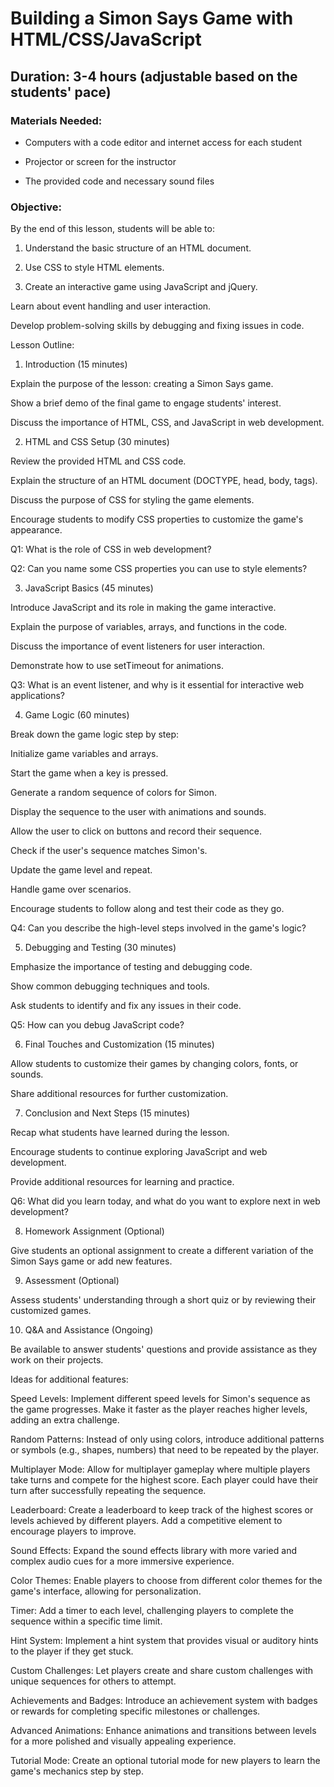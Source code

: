 # Building a Simon Says Game with HTML/CSS/JavaScript




## Duration: 3-4 hours (adjustable based on the students' pace)




### Materials Needed:




- Computers with a code editor and internet access for each student

- Projector or screen for the instructor

- The provided code and necessary sound files



### Objective:


By the end of this lesson, students will be able to:



1. Understand the basic structure of an HTML document.

1. Use CSS to style HTML elements.

1. Create an interactive game using JavaScript and jQuery.

Learn about event handling and user interaction.

Develop problem-solving skills by debugging and fixing issues in code.



Lesson Outline:



1. Introduction (15 minutes)



Explain the purpose of the lesson: creating a Simon Says game.

Show a brief demo of the final game to engage students' interest.

Discuss the importance of HTML, CSS, and JavaScript in web development.



2. HTML and CSS Setup (30 minutes)



Review the provided HTML and CSS code.

Explain the structure of an HTML document (DOCTYPE, head, body, tags).

Discuss the purpose of CSS for styling the game elements.

Encourage students to modify CSS properties to customize the game's appearance.

Q1: What is the role of CSS in web development?

Q2: Can you name some CSS properties you can use to style elements?



3. JavaScript Basics (45 minutes)



Introduce JavaScript and its role in making the game interactive.

Explain the purpose of variables, arrays, and functions in the code.

Discuss the importance of event listeners for user interaction.

Demonstrate how to use setTimeout for animations.

Q3: What is an event listener, and why is it essential for interactive web applications?

4. Game Logic (60 minutes)



Break down the game logic step by step:

Initialize game variables and arrays.

Start the game when a key is pressed.

Generate a random sequence of colors for Simon.

Display the sequence to the user with animations and sounds.

Allow the user to click on buttons and record their sequence.

Check if the user's sequence matches Simon's.

Update the game level and repeat.

Handle game over scenarios.

Encourage students to follow along and test their code as they go.

Q4: Can you describe the high-level steps involved in the game's logic?



5. Debugging and Testing (30 minutes)



Emphasize the importance of testing and debugging code.

Show common debugging techniques and tools.

Ask students to identify and fix any issues in their code.

Q5: How can you debug JavaScript code?



6. Final Touches and Customization (15 minutes)



Allow students to customize their games by changing colors, fonts, or sounds.

Share additional resources for further customization.



7. Conclusion and Next Steps (15 minutes)



Recap what students have learned during the lesson.

Encourage students to continue exploring JavaScript and web development.

Provide additional resources for learning and practice.

Q6: What did you learn today, and what do you want to explore next in web development?



8. Homework Assignment (Optional)



Give students an optional assignment to create a different variation of the Simon Says game or add new features.



9. Assessment (Optional)



Assess students' understanding through a short quiz or by reviewing their customized games.



10. Q&A and Assistance (Ongoing)



Be available to answer students' questions and provide assistance as they work on their projects.



Ideas for additional features:



Speed Levels: Implement different speed levels for Simon's sequence as the game progresses. Make it faster as the player reaches higher levels, adding an extra challenge.



Random Patterns: Instead of only using colors, introduce additional patterns or symbols (e.g., shapes, numbers) that need to be repeated by the player.



Multiplayer Mode: Allow for multiplayer gameplay where multiple players take turns and compete for the highest score. Each player could have their turn after successfully repeating the sequence.



Leaderboard: Create a leaderboard to keep track of the highest scores or levels achieved by different players. Add a competitive element to encourage players to improve.



Sound Effects: Expand the sound effects library with more varied and complex audio cues for a more immersive experience.



Color Themes: Enable players to choose from different color themes for the game's interface, allowing for personalization.



Timer: Add a timer to each level, challenging players to complete the sequence within a specific time limit.



Hint System: Implement a hint system that provides visual or auditory hints to the player if they get stuck.



Custom Challenges: Let players create and share custom challenges with unique sequences for others to attempt.



Achievements and Badges: Introduce an achievement system with badges or rewards for completing specific milestones or challenges.



Advanced Animations: Enhance animations and transitions between levels for a more polished and visually appealing experience.



Tutorial Mode: Create an optional tutorial mode for new players to learn the game's mechanics step by step.


